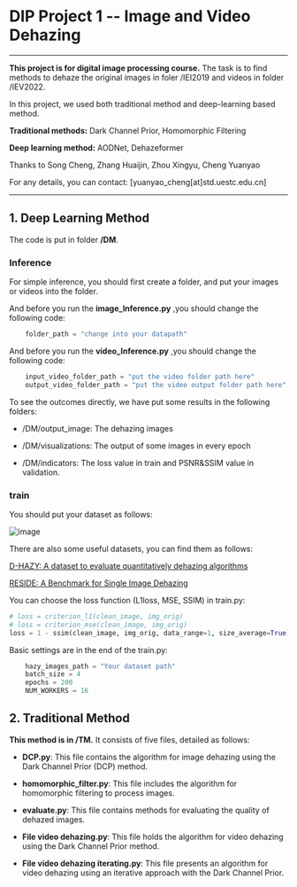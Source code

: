 # DIP Project 1 -- Image and Video Dehazing 


------------

**This project is for digital image processing course.** The task is to find methods to dehaze the original images in foler /IEI2019 and videos in folder /IEV2022.

In this project, we used both traditional method and deep-learning based method.

**Traditional methods:** Dark Channel Prior, Homomorphic Filtering

**Deep learning method:** AODNet, Dehazeformer

Thanks to Song Cheng, Zhang Huaijin, Zhou Xingyu, Cheng Yuanyao

For any details, you can contact: [yuanyao_cheng[at]std.uestc.edu.cn]

------------
## 1. Deep Learning Method
The code is put in folder **/DM**.  
### Inference
For simple inference, you should first create a folder, and put your images or videos into the folder.

And before you run the **image_Inference.py** ,you should change the following code:
```python
    folder_path = "change into your datapath"
```

And before you run the **video_Inference.py** ,you should change the following code:
```python
    input_video_folder_path = "put the video folder path here"
    output_video_folder_path = "put the video output folder path here"
```

To see the outcomes directly, we have put some results in the following folders:

- /DM/output_image: The dehazing images

- /DM/visualizations: The output of some images in every epoch

- /DM/indicators: The loss value in train and PSNR&SSIM value in validation.


### train
You should put your dataset as follows:

![image](https://github.com/user-attachments/assets/8b545fca-f62c-4901-9e40-bd823d3734e5)


There are also some useful datasets, you can find them as follows:

[D-HAZY: A dataset to evaluate quantitatively dehazing algorithms](http://https://ieeexplore.ieee.org/document/7532754 "D-HAZY: A dataset to evaluate quantitatively dehazing algorithms") 

[RESIDE: A Benchmark for Single Image Dehazing](https://sites.google.com/view/reside-dehaze-datasets/reside-standard "RESIDE: A Benchmark for Single Image Dehazing")

You can choose the loss function (L1loss, MSE, SSIM) in train.py:
```python
# loss = criterion_l1(clean_image, img_orig)
# loss = criterion_mse(clean_image, img_orig)
loss = 1 - ssim(clean_image, img_orig, data_range=1, size_average=True)
```


Basic settings are in the end of the train.py:
```python
    hazy_images_path = "Your dataset path"
    batch_size = 4
    epochs = 200
    NUM_WORKERS = 16
```

## 2. Traditional Method
**This method is in /TM.** It consists of five files, detailed as follows:


- **DCP.py**: This file contains the algorithm for image dehazing using the Dark Channel Prior (DCP) method.
  
- **homomorphic_filter.py**: This file includes the algorithm for homomorphic filtering to process images.
  
- **evaluate.py**: This file contains methods for evaluating the quality of dehazed images.
  
- **File video dehazing.py**: This file holds the algorithm for video dehazing using the Dark Channel Prior method.
  
- **File video dehazing iterating.py**: This file presents an algorithm for video dehazing using an iterative approach with the Dark Channel Prior.
